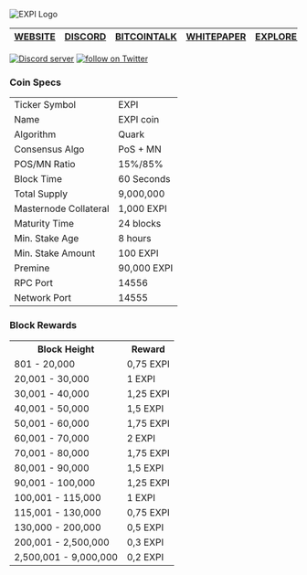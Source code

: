 ![EXPI Logo](https://i.imgur.com/jJkSAsh.png)

[WEBSITE](https://expi.tech) | [DISCORD](https://discord.gg/2wTsbjq) | [BITCOINTALK](https://bitcointalk.org/index.php?topic=5142574) | [WHITEPAPER](https://www.docdroid.net/TuJmos2/expiwp-v10.pdf) | [EXPLORER](https://explorer.expi.tech/)
-------------|-------------|-------------|-------------|-------------

<a href="https://discord.gg/27xFP5Y"><img src="https://discordapp.com/api/guilds/364500397999652866/embed.png" alt="Discord server" /></a> <a href="https://twitter.com/intent/follow?screen_name=LUX_COIN"><img src="https://img.shields.io/twitter/follow/LUX_COIN.svg?style=social&logo=twitter" alt="follow on Twitter"></a>

### Coin Specs
<table>
<tr><td>Ticker Symbol</td><td>EXPI</td></tr>
<tr><td>Name</td><td>EXPI coin</td></tr>
<tr><td>Algorithm</td><td>Quark</td></tr>
<tr><td>Consensus Algo</td><td>PoS + MN</td></tr>
<tr><td>POS/MN Ratio</td><td>15%/85%</td></tr>
<tr><td>Block Time</td><td>60 Seconds</td></tr>
<tr><td>Total Supply</td><td>9,000,000</td></tr>
<tr><td>Masternode Collateral</td><td>1,000 EXPI</td></tr>
<tr><td>Maturity Time</td><td>24 blocks</td></tr>
<tr><td>Min. Stake Age</td><td>8 hours</td></tr>
<tr><td>Min. Stake Amount</td><td>100 EXPI</td></tr>
<tr><td>Premine</td><td>90,000 EXPI</td></tr>
<tr><td>RPC Port</td><td>14556</td></tr>
<tr><td>Network Port</td><td>14555</td></tr>
</table>

### Block Rewards
<table>
<th>Block Height</th><th>Reward</th>
<tr><td>801 - 20,000</td><td>0,75 EXPI</td>
<tr><td>20,001 - 30,000</td><td>1 EXPI</td>
<tr><td>30,001 - 40,000</td><td>1,25 EXPI</td>
<tr><td>40,001 - 50,000</td><td>1,5 EXPI</td>
<tr><td>50,001 - 60,000</td><td>1,75 EXPI</td>
<tr><td>60,001 - 70,000</td><td>2 EXPI</td>
<tr><td>70,001 - 80,000</td><td>1,75 EXPI</td>
<tr><td>80,001 - 90,000</td><td>1,5 EXPI</td>
<tr><td>90,001 - 100,000</td><td>1,25 EXPI</td>
<tr><td>100,001 - 115,000</td><td>1 EXPI</td>
<tr><td>115,001 - 130,000</td><td>0,75 EXPI</td>
<tr><td>130,000 - 200,000</td><td>0,5 EXPI</td>
<tr><td>200,001 - 2,500,000</td><td>0,3 EXPI</td>
<tr><td>2,500,001 - 9,000,000</td><td>0,2 EXPI</td>
</table>
